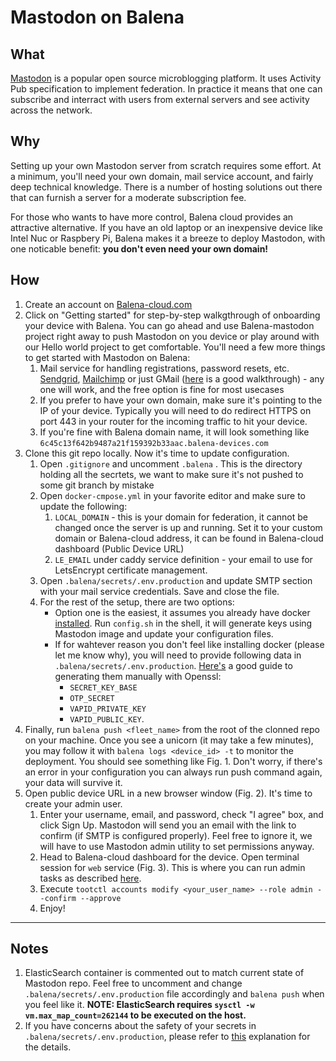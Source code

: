 # Mastodon on Balena

## What
[Mastodon](https://joinmastodon.org/) is a popular open source microblogging platform. It uses Activity Pub specification to implement federation. In practice it means that one can subscribe and interract with users from external servers and see activity across the network.

## Why
Setting up your own Mastodon server from scratch requires some effort. At a minimum, you'll need your own domain, mail service account, and fairly deep technical knowledge. There is a number of hosting solutions out there that can furnish a server for a moderate subscription fee.

For those who wants to have more control, Balena cloud provides an attractive alternative. If you have an old laptop or an inexpensive device like Intel Nuc or Raspbery Pi, Balena makes it a breeze to deploy Mastodon, with one noticable benefit: **you don't even need your own domain!** 

## How

1. Create an account on [Balena-cloud.com](https://dashboard.balena-cloud.com/login)
2. Click on "Getting started" for step-by-step walkgthrough of onboarding your device with Balena. You can go ahead and use Balena-mastodon project right away to push Mastodon on you device or play around with our Hello world project to get comfortable. You'll need a few more things to get started with Mastodon on Balena:  
   1. Mail service for handling registrations, password resets, etc. [Sendgrid](https://app.sendgrid.com/), [Mailchimp](https://mailchimp.com/) or just GMail ([here](https://kinsta.com/blog/gmail-smtp-server/) is a good walkthrough) - any one will work, and the free option is fine for most usecases
   2.  If you prefer to have your own domain, make sure it's pointing to the IP of your device. Typically you will need to do redirect HTTPS on port 443 in your router for the incoming traffic to hit your device. 
   3.   If you're fine with Balena domain name, it will look something like `6c45c13f642b9487a21f159392b33aac.balena-devices.com`
3. Clone this git repo locally. Now it's time to update configuration. 
   1. Open `.gitignore` and uncomment `.balena` . This is the directory holding all the secrtets, we want to make sure it's not pushed to some git branch by mistake
   2. Open `docker-cmpose.yml` in your favorite editor and make sure to update the following:
      1. `LOCAL_DOMAIN` - this is your domain for federation, it cannot be changed once the server is up and running. Set it to your custom domain or Balena-cloud address, it can be found in Balena-cloud dashboard (Public Device URL)
      2. `LE_EMAIL` under caddy service definition - your email to use for LetsEncrypt certificate management.
   3. Open `.balena/secrets/.env.production` and update SMTP section with your mail service credentials. Save and close the file.    
   4. For the rest of the setup, there are two options:
      * Option one is the easiest, it assumes you already have docker [installed](https://docs.docker.com/engine/install/). Run `config.sh` in the shell, it will generate keys using Mastodon image and update your configuration files. 
      * If for wahtever reason you don't feel like installing docker (please let me know why), you will need to provide following data in `.balena/secrets/.env.production`. [Here's](https://sleeplessbeastie.eu/2022/05/02/how-to-take-advantage-of-docker-to-install-mastodon/) a good guide to generating them manually with Openssl: 
        * `SECRET_KEY_BASE`
        * `OTP_SECRET`
        * `VAPID_PRIVATE_KEY`
        * `VAPID_PUBLIC_KEY`. 
4. Finally, run `balena push <fleet_name>` from the root of the clonned repo on your machine. Once you see a unicorn (it may take a few minutes), you may follow it with `balena logs <device_id> -t` to monitor the deployment. You should see something like Fig. 1. Don't worry, if there's an error in your configuration you can always run push command again, your data will survive it.
5. Open public device URL in a new browser window (Fig. 2). It's time to create your admin user.
   1. Enter your username, email, and password, check "I agree" box, and click Sign Up. Mastodon will send you an email with the link to confirm (if SMTP is configured properly). Feel free to ignore it, we will have to use Mastodon admin utility to set permissions anyway.
   2. Head to Balena-cloud dashboard for the device. Open terminal session for `web` service (Fig. 3). This is where you can run admin tasks as described [here](https://docs.joinmastodon.org/admin/tootctl/).
   3. Execute `tootctl accounts modify <your_user_name> --role admin --confirm --approve`
   4. Enjoy!
   
---
## Notes
1. ElasticSearch container is commented out to match current state of Mastodon repo. Feel free to uncomment and change `.balena/secrets/.env.production` file accordingly and `balena push` when you feel like it.  **NOTE: ElasticSearch requires `sysctl -w vm.max_map_count=262144` to be executed on the host.**
2. If you have concerns about the safety of your secrets in `.balena/secrets/.env.production`, please refer to [this](https://www.balena.io/docs/learn/more/masterclasses/cli-masterclass/#81-build-time-secrets) explanation for the details.